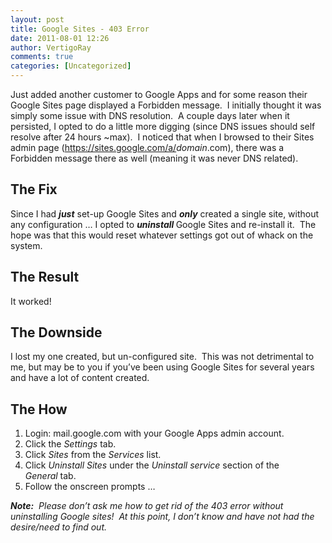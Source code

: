 ```yaml
---
layout: post
title: Google Sites - 403 Error
date: 2011-08-01 12:26
author: VertigoRay
comments: true
categories: [Uncategorized]
---
```

<p>Just added another customer to Google Apps and for some reason their Google Sites page displayed a Forbidden message.  I initially thought it was simply some issue with DNS resolution.  A couple days later when it persisted, I opted to do a little more digging (since DNS issues should self resolve after 24 hours ~max).  I noticed that when I browsed to their Sites admin page (<a href="https://sites.google.com/a/">https://sites.google.com/a/</a><em>domain</em>.com), there was a Forbidden message there as well (meaning it was never DNS related).<!-- more --></p>
<h2>The Fix</h2>
<div>Since I had <em><strong>just</strong></em> set-up Google Sites and <em><strong>only</strong></em> created a single site, without any configuration &hellip; I opted to <em><strong>uninstall </strong></em>Google Sites and re-install it.  The hope was that this would reset whatever settings got out of whack on the system.  </div>
<h2>The Result</h2>
<div>It worked!</div>
<h2>The Downside</h2>
<div>I lost my one created, but un-configured site.  This was not detrimental to me, but may be to you if you&rsquo;ve been using Google Sites for several years and have a lot of content created.</div>
<h2>The How</h2>
<div><ol><li>Login: mail.google.com with your Google Apps admin account.</li>
<li>Click the <em>Settings</em> tab.</li>
<li>Click <em>Sites</em> from the <em>Services</em> list.</li>
<li>Click <em>Uninstall Sites</em> under the <em>Uninstall service</em> section of the <em>General</em> tab.</li>
<li>Follow the onscreen prompts &hellip;</li>
</ol></div>
<div><em><strong>Note:</strong>  Please don&rsquo;t ask me how to get rid of the 403 error without uninstalling Google sites!  At this point, I don&rsquo;t know and have not had the desire/need to find out.</em></div>
